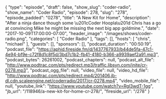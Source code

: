 {
  "type": "episode",
  "draft": false,
  "show_slug": "coder-radio",
  "show_name": "Coder Radio",
  "episode": 278,
  "slug": "278",
  "episode_padded": "0278",
  "title": "A New Kit for Home",
  "description": "After a ninja dance though some \u201cCoder Hoopla\u201d Chris has a go at convincing Mike he might be missing the next big app goldmine.",
  "date": "2017-10-09T17:00:00-07:00",
  "header_image": "/images/shows/coder-radio.png",
  "categories": [
    "Coder Radio"
  ],
  "tags": [],
  "hosts": [
    "chris",
    "michael"
  ],
  "guests": [],
  "sponsors": [],
  "podcast_duration": "00:50:19",
  "podcast_file": "https://aphid.fireside.fm/d/1437767933/b44de5fa-47c1-4e94-bf9e-c72f8d1c8f5d/3bd7c1b2-fb41-4180-b366-a9939aef2a91.mp3",
  "podcast_bytes": 26261002,
  "podcast_chapters": null,
  "podcast_alt_file": "http://www.podtrac.com/pts/redirect.mp3/traffic.libsyn.com/jnite/cr-0278.mp3",
  "podcast_ogg_file": null,
  "video_file": null,
  "video_hd_file": "http://www.podtrac.com/pts/redirect.mp4/201406.jb-dl.cdn.scaleengine.net/coderradio/2017/cr-0278.mp4",
  "video_mobile_file": null,
  "youtube_link": "https://www.youtube.com/watch?v=Rgl3wdT-1gg",
  "jb_url": "/118946/a-new-kit-for-home-cr-278/",
  "fireside_url": "/278"
}

